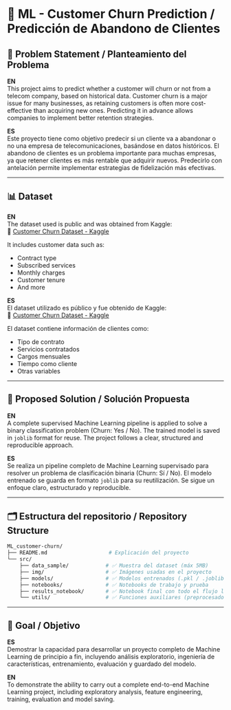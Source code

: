 # 🧠 ML - Customer Churn Prediction / Predicción de Abandono de Clientes

## 📌 Problem Statement / Planteamiento del Problema

**EN**  
This project aims to predict whether a customer will churn or not from a telecom company, based on historical data. Customer churn is a major issue for many businesses, as retaining customers is often more cost-effective than acquiring new ones. Predicting it in advance allows companies to implement better retention strategies.

**ES**  
Este proyecto tiene como objetivo predecir si un cliente va a abandonar o no una empresa de telecomunicaciones, basándose en datos históricos. El abandono de clientes es un problema importante para muchas empresas, ya que retener clientes es más rentable que adquirir nuevos. Predecirlo con antelación permite implementar estrategias de fidelización más efectivas.

---

## 📊 Dataset

**EN**  
The dataset used is public and was obtained from Kaggle:  
🔗 [Customer Churn Dataset - Kaggle](https://www.kaggle.com/datasets/muhammadshahidazeem/customer-churn-dataset)

It includes customer data such as:
- Contract type
- Subscribed services
- Monthly charges
- Customer tenure
- And more

**ES**  
El dataset utilizado es público y fue obtenido de Kaggle:  
🔗 [Customer Churn Dataset - Kaggle](https://www.kaggle.com/datasets/muhammadshahidazeem/customer-churn-dataset)

El dataset contiene información de clientes como:
- Tipo de contrato
- Servicios contratados
- Cargos mensuales
- Tiempo como cliente
- Otras variables

---

## 🧪 Proposed Solution / Solución Propuesta

**EN**  
A complete supervised Machine Learning pipeline is applied to solve a binary classification problem (Churn: Yes / No). The trained model is saved in `joblib` format for reuse. The project follows a clear, structured and reproducible approach.

**ES**  
Se realiza un pipeline completo de Machine Learning supervisado para resolver un problema de clasificación binaria (Churn: Sí / No). El modelo entrenado se guarda en formato `joblib` para su reutilización. Se sigue un enfoque claro, estructurado y reproducible.

---

## 🗂️ Estructura del repositorio / Repository Structure

```bash
ML_customer-churn/
├── README.md                    # Explicación del proyecto
└── src/
    ├── data_sample/            # ✅ Muestra del dataset (máx 5MB)
    ├── img/                    # ✅ Imágenes usadas en el proyecto
    ├── models/                 # ✅ Modelos entrenados (.pkl / .joblib / .h5)
    ├── notebooks/              # ✅ Notebooks de trabajo y prueba
    ├── results_notebook/       # ✅ Notebook final con todo el flujo limpio y funcional
    └── utils/                  # ✅ Funciones auxiliares (preprocesado, métricas, etc.)
```

---

## 🎯 Goal / Objetivo

**ES**  
Demostrar la capacidad para desarrollar un proyecto completo de Machine Learning de principio a fin, incluyendo análisis exploratorio, ingeniería de características, entrenamiento, evaluación y guardado del modelo.

**EN**  
To demonstrate the ability to carry out a complete end-to-end Machine Learning project, including exploratory analysis, feature engineering, training, evaluation and model saving.


